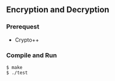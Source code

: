 ## Encryption and Decryption

### Prerequest

* Crypto++

### Compile and Run

```
$ make
$ ./test
```
